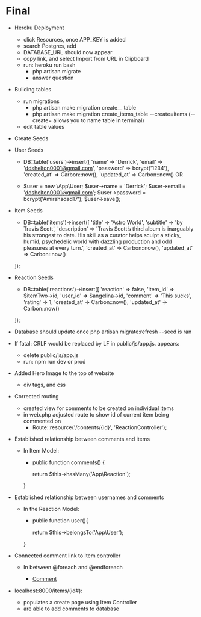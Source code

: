 # Final

- Heroku Deployment
  + click Resources, once APP_KEY is added
  + search Postgres, add
  + DATABASE_URL should now appear
  + copy link, and select Import from URL in Clipboard
  + run: heroku run bash
    - php artisan migrate
    - answer question

- Building tables
  + run migrations
    - php artisan make:migration create_<name>_ table
    - php artisan make:migration create_items_table --create=items (--create= allows you to name table in terminal)
  + edit table values

- Create Seeds

- User Seeds
  + DB::table('users')->insert([
    'name' => 'Derrick',
    'email' => 'ddshelton0001@gmail.com',
    'password' => bcrypt('1234'),
    'created_at' => Carbon::now(),
    'updated_at' => Carbon::now()      OR

  + $user = new \App\User;
    $user->name = 'Derrick';
    $user->email = 'ddshelton0001@gmail.com';
    $user->password = bcrypt('Amirahsdad17');
    $user->save();

- Item Seeds
  + DB::table('items')->insert([
    'title' => 'Astro World',
    'subtitle' => 'by Travis Scott',
    'description' => 'Travis Scott’s third album is inarguably his strongest to date. His skill as a curator helps sculpt a sticky, humid, psychedelic world with dazzling production and odd pleasures at every turn.',
    'created_at' => Carbon::now(),
    'updated_at' => Carbon::now()

  ]);

- Reaction Seeds
  + DB::table('reactions')->insert([
    'reaction' => false,
    'item_id' => $itemTwo->id,
    'user_id' => $angelina->id,
    'comment' => 'This sucks',
    'rating' => 1,
    'created_at' => Carbon::now(),
    'updated_at' => Carbon::now()

  ]);

- Database should update once php artisan migrate:refresh --seed is ran
- If fatal: CRLF would be replaced by LF in public/js/app.js. appears:
  + delete public/js/app.js
  + run: npm run dev or prod

- Added Hero Image to the top of website
  + div tags, and css

- Corrected routing
  - created view for comments to be created on individual items
  - in web.php adjusted route to show id of current item being commented on
    + Route::resource('/contents/{id}', 'ReactionController');

- Established relationship between comments and items
  + In Item Model:
    - public function comments() {

      return $this->hasMany('App\Reaction');

    }

- Established relationship between usernames and comments
  + In the Reaction Model:
    - public function user(){

      return $this->belongsTo('App\User');

    }

- Connected comment link to Item controller
  + In between @foreach and @endforeach
    - <p class="text-center"><a href="/items/{{ $item->id }}"> Comment </a></p>

- localhost:8000/items/(id#):
  + populates a create page using Item Controller
  + are able to add comments to database 
